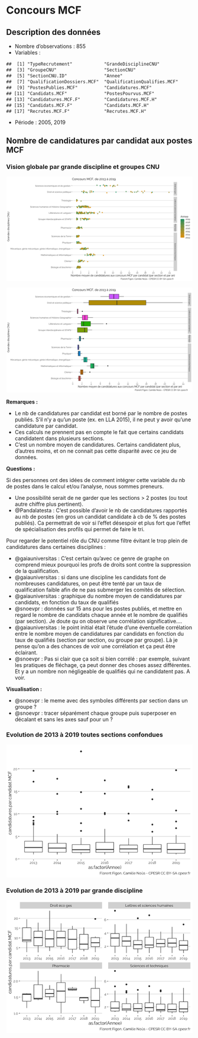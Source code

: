 Concours MCF
================

## Description des données

  - Nombre d’observations : 855
  - Variables :

<!-- end list -->

    ##  [1] "TypeRecrutement"            "GrandeDisciplineCNU"       
    ##  [3] "GroupeCNU"                  "SectionCNU"                
    ##  [5] "SectionCNU.ID"              "Annee"                     
    ##  [7] "QualificationDossiers.MCF"  "QualificationQualifies.MCF"
    ##  [9] "PostesPublies.MCF"          "Candidatures.MCF"          
    ## [11] "Candidats.MCF"              "PostesPourvus.MCF"         
    ## [13] "Candidatures.MCF.F"         "Candidatures.MCF.H"        
    ## [15] "Candidats.MCF.F"            "Candidats.MCF.H"           
    ## [17] "Recrutes.MCF.F"             "Recrutes.MCF.H"

  - Période : 2005,
2019

## Nombre de candidatures par candidat aux postes MCF

### Vision globale par grande discipline et groupes CNU

![](ConcoursMCF_files/figure-gfm/candidatures.par.candidat.MCF.1-1.png)<!-- -->

![](ConcoursMCF_files/figure-gfm/candidatures.par.candidat.MCF.2-1.png)<!-- -->

**Remarques :**

  - Le nb de candidatures par candidat est borné par le nombre de postes
    publiés. S’il n’y a qu’un poste (ex. en LLA 2015), il ne peut y
    avoir qu’une candidature par candidat.
  - Ces calculs ne prennent pas en compte le fait que certains candidats
    candidatent dans plusieurs sections.
  - C’est un nombre moyen de candidatures. Certains candidatent plus,
    d’autres moins, et on ne connait pas cette disparité avec ce jeu
    de données.

**Questions :**

Si des personnes ont des idées de comment intégrer cette variable du nb
de postes dans le calcul et/ou l’analyse, nous sommes preneurs.

  - Une possibilité serait de ne garder que les sections \> 2 postes (ou
    tout autre chiffre plus pertinent).
  - @Pandalatesta : C’est possible d’avoir le nb de candidatures
    rapportés au nb de postes (en gros un candidat candidate à cb de %
    des postes publiés). Ca permettrait de voir si l’effet désespoir et
    plus fort que l’effet de spécialisation des profils qui permet de
    faire le tri.

Pour regarder le potentiel rôle du CNU comme filtre évitant le trop
plein de candidatures dans certaines disciplines :

  - @gaiauniversitas : C’est certain qu’avec ce genre de graphe on
    comprend mieux pourquoi les profs de droits sont contre la
    suppression de la qualification.
  - @gaiauniversitas : si dans une discipline les candidats font de
    nombreuses candidatures, on peut être tenté par un taux de
    qualification faible afin de ne pas submerger les comités de
    sélection.
  - @gaiauniversitas : graphique du nombre moyen de candidatures par
    candidats, en fonction du taux de qualifiés
  - @snoevpr : données sur 15 ans pour les postes publiés, et mettre en
    regard le nombre de candidats chaque année et le nombre de qualifiés
    (par section). Je doute qu on observe une corrélation
    significative….
  - @gaiauniversitas : le point initial était l’étude d’une éventuelle
    corrélation entre le nombre moyen de candidatures par candidats en
    fonction du taux de qualifiés (section par section, ou groupe par
    groupe). Là je pense qu’on a des chances de voir une corrélation et
    ça peut être éclairant.
  - @snoevpr : Pas si clair que ça soit si bien corrélé : par exemple,
    suivant les pratiques de fléchage, ça peut donner des choses assez
    différentes. Et y a un nombre non négligeable de qualifiés qui ne
    candidatent pas. A voir.

**Visualisation :**

  - @snoevpr : le meme avec des symboles différents par section dans un
    groupe ?
  - @snoevpr : tracer séparément chaque groupe puis superposer en
    décalant et sans les axes sauf pour un
?

### Evolution de 2013 à 2019 toutes sections confondues

![](ConcoursMCF_files/figure-gfm/candidatures.par.candidat.MCF.3-1.png)<!-- -->

### Evolution de 2013 à 2019 par grande discipline

![](ConcoursMCF_files/figure-gfm/candidatures.par.candidat.MCF.4-1.png)<!-- -->
